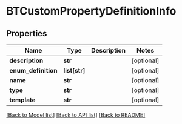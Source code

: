 # BTCustomPropertyDefinitionInfo

## Properties
Name | Type | Description | Notes
------------ | ------------- | ------------- | -------------
**description** | **str** |  | [optional] 
**enum_definition** | **list[str]** |  | [optional] 
**name** | **str** |  | [optional] 
**type** | **str** |  | [optional] 
**template** | **str** |  | [optional] 

[[Back to Model list]](../README.md#documentation-for-models) [[Back to API list]](../README.md#documentation-for-api-endpoints) [[Back to README]](../README.md)


